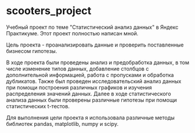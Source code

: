 # scooters_project
Учебный проект по теме "Статистический анализ данных" в Яндекс Практикуме. Этот проект полностью написан мной.

Цель проекта - проанализировать данные и проверить поставленные бизнесом гипотезы.

В ходе проекта были проведены анализ и предобработка данных, в том числе изменение типов данных, добавление столбцов с дополнительной информацией, работа с пропусками и обработка дубликатов. Также был проведен исследовательский анализ данных при помощи построения различных графиков и изучения распределения значений данных. Далее в ходе статистического анализа данных были проверены различные гипотезы при помощи статистических t-тестов.

Для выполнения цели проекта я использовала различные методы библиотек pandas, matplotlib, numpy и scipy.
